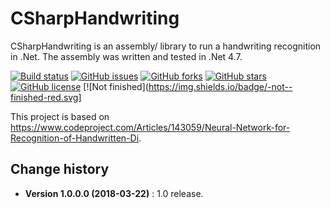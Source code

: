 CSharpHandwriting
====================================

CSharpHandwriting is an assembly/ library to run a handwriting recognition in .Net.
The assembly was written and tested in .Net 4.7.

[![Build status](https://ci.appveyor.com/api/projects/status/l77q1a5mb64954qc?svg=true)](https://ci.appveyor.com/project/SeppPenner/csharphandwriting)
[![GitHub issues](https://img.shields.io/github/issues/SeppPenner/CSharpHandwriting.svg)](https://github.com/SeppPenner/CSharpHandwriting/issues)
[![GitHub forks](https://img.shields.io/github/forks/SeppPenner/CSharpHandwriting.svg)](https://github.com/SeppPenner/CSharpHandwriting/network)
[![GitHub stars](https://img.shields.io/github/stars/SeppPenner/CSharpHandwriting.svg)](https://github.com/SeppPenner/CSharpHandwriting/stargazers)
[![GitHub license](https://img.shields.io/badge/license-AGPL-blue.svg)](https://raw.githubusercontent.com/SeppPenner/CSharpHandwriting/master/License.txt)
[![Not finished](https://img.shields.io/badge/-not--finished-red.svg]

This project is based on https://www.codeproject.com/Articles/143059/Neural-Network-for-Recognition-of-Handwritten-Di.

Change history
--------------

* **Version 1.0.0.0 (2018-03-22)** : 1.0 release.
